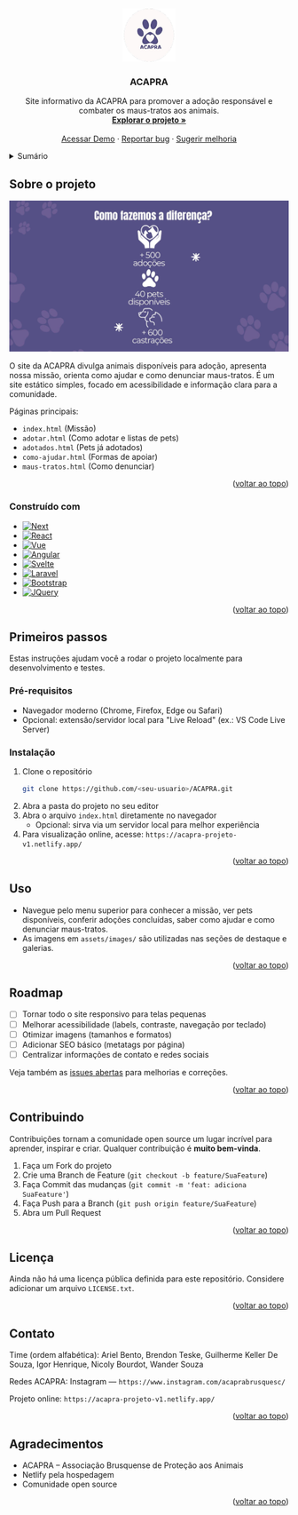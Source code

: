 <!-- Improved compatibility of back to top link: See: https://github.com/othneildrew/Best-README-Template/pull/73 -->

<a id="readme-top"></a>

<!-- PROJECT LOGO -->
<br />
<div align="center">
  <a href="./">
    <img src="assets/images/header/logo.png" alt="Logo" width="96" height="96">
  </a>

  <h3 align="center">ACAPRA</h3>

  <p align="center">
    Site informativo da ACAPRA para promover a adoção responsável e combater os maus-tratos aos animais.
    <br />
    <a href="./"><strong>Explorar o projeto »</strong></a>
    <br />
    <br />
    <a href="https://acapra-projeto-v1.netlify.app/">Acessar Demo</a>
    &middot;
    <a href="issues/new?labels=bug&template=bug-report---.md">Reportar bug</a>
    &middot;
    <a href="issues/new?labels=enhancement&template=feature-request---.md">Sugerir melhoria</a>
  </p>
</div>

<!-- TABLE OF CONTENTS -->
<details>
  <summary>Sumário</summary>
  <ol>
    <li>
      <a href="#sobre-o-projeto">Sobre o projeto</a>
      <ul>
        <li><a href="#construido-com">Construído com</a></li>
      </ul>
    </li>
    <li>
      <a href="#primeiros-passos">Primeiros passos</a>
      <ul>
        <li><a href="#pre-requisitos">Pré-requisitos</a></li>
        <li><a href="#instalacao">Instalação</a></li>
      </ul>
    </li>
    <li><a href="#uso">Uso</a></li>
    <li><a href="#roadmap">Roadmap</a></li>
    <li><a href="#contribuindo">Contribuindo</a></li>
    <li><a href="#licenca">Licença</a></li>
    <li><a href="#contato">Contato</a></li>
    <li><a href="#agradecimentos">Agradecimentos</a></li>
  </ol>
</details>

<!-- ABOUT THE PROJECT -->

## Sobre o projeto

[![Screenshot do Projeto](assets/images/home/como-fazemos-a-diferenca.png)](https://acapra-projeto-v1.netlify.app/)

O site da ACAPRA divulga animais disponíveis para adoção, apresenta nossa missão, orienta como ajudar e como denunciar maus-tratos. É um site estático simples, focado em acessibilidade e informação clara para a comunidade.

Páginas principais:
- `index.html` (Missão)
- `adotar.html` (Como adotar e listas de pets)
- `adotados.html` (Pets já adotados)
- `como-ajudar.html` (Formas de apoiar)
- `maus-tratos.html` (Como denunciar)

<p align="right">(<a href="#readme-top">voltar ao topo</a>)</p>

### Construído com

- [![Next][Next.js]][Next-url]
- [![React][React.js]][React-url]
- [![Vue][Vue.js]][Vue-url]
- [![Angular][Angular.io]][Angular-url]
- [![Svelte][Svelte.dev]][Svelte-url]
- [![Laravel][Laravel.com]][Laravel-url]
- [![Bootstrap][Bootstrap.com]][Bootstrap-url]
- [![JQuery][JQuery.com]][JQuery-url]

<p align="right">(<a href="#readme-top">voltar ao topo</a>)</p>

<!-- GETTING STARTED -->

## Primeiros passos

Estas instruções ajudam você a rodar o projeto localmente para desenvolvimento e testes.

### Pré-requisitos

- Navegador moderno (Chrome, Firefox, Edge ou Safari)
- Opcional: extensão/servidor local para "Live Reload" (ex.: VS Code Live Server)

### Instalação

1. Clone o repositório
   ```sh
   git clone https://github.com/<seu-usuario>/ACAPRA.git
   ```
2. Abra a pasta do projeto no seu editor
3. Abra o arquivo `index.html` diretamente no navegador
   - Opcional: sirva via um servidor local para melhor experiência
4. Para visualização online, acesse: `https://acapra-projeto-v1.netlify.app/`

<p align="right">(<a href="#readme-top">voltar ao topo</a>)</p>

<!-- USAGE EXAMPLES -->

## Uso

- Navegue pelo menu superior para conhecer a missão, ver pets disponíveis, conferir adoções concluídas, saber como ajudar e como denunciar maus-tratos.
- As imagens em `assets/images/` são utilizadas nas seções de destaque e galerias.

<p align="right">(<a href="#readme-top">voltar ao topo</a>)</p>

<!-- ROADMAP -->

## Roadmap

- [ ] Tornar todo o site responsivo para telas pequenas
- [ ] Melhorar acessibilidade (labels, contraste, navegação por teclado)
- [ ] Otimizar imagens (tamanhos e formatos)
- [ ] Adicionar SEO básico (metatags por página)
- [ ] Centralizar informações de contato e redes sociais

Veja também as <a href="issues">issues abertas</a> para melhorias e correções.

<p align="right">(<a href="#readme-top">voltar ao topo</a>)</p>

<!-- CONTRIBUTING -->

## Contribuindo

Contribuições tornam a comunidade open source um lugar incrível para aprender, inspirar e criar. Qualquer contribuição é **muito bem-vinda**.

1. Faça um Fork do projeto
2. Crie uma Branch de Feature (`git checkout -b feature/SuaFeature`)
3. Faça Commit das mudanças (`git commit -m 'feat: adiciona SuaFeature'`)
4. Faça Push para a Branch (`git push origin feature/SuaFeature`)
5. Abra um Pull Request

<p align="right">(<a href="#readme-top">voltar ao topo</a>)</p>

<!-- LICENSE -->

## Licença

Ainda não há uma licença pública definida para este repositório. Considere adicionar um arquivo `LICENSE.txt`.

<p align="right">(<a href="#readme-top">voltar ao topo</a>)</p>

<!-- CONTACT -->

## Contato

Time (ordem alfabética): Ariel Bento, Brendon Teske, Guilherme Keller De Souza, Igor Henrique, Nicoly Bourdot, Wander Souza

Redes ACAPRA: Instagram — `https://www.instagram.com/acaprabrusquesc/`

Projeto online: `https://acapra-projeto-v1.netlify.app/`

<p align="right">(<a href="#readme-top">voltar ao topo</a>)</p>

<!-- ACKNOWLEDGMENTS -->

## Agradecimentos

- ACAPRA – Associação Brusquense de Proteção aos Animais
- Netlify pela hospedagem
- Comunidade open source

<p align="right">(<a href="#readme-top">voltar ao topo</a>)</p>

<!-- MARKDOWN LINKS & IMAGENS -->
<!-- https://www.markdownguide.org/basic-syntax/#reference-style-links -->

[Next.js]: https://img.shields.io/badge/next.js-000000?style=for-the-badge&logo=nextdotjs&logoColor=white
[Next-url]: https://nextjs.org/
[React.js]: https://img.shields.io/badge/React-20232A?style=for-the-badge&logo=react&logoColor=61DAFB
[React-url]: https://reactjs.org/
[Vue.js]: https://img.shields.io/badge/Vue.js-35495E?style=for-the-badge&logo=vuedotjs&logoColor=4FC08D
[Vue-url]: https://vuejs.org/
[Angular.io]: https://img.shields.io/badge/Angular-DD0031?style=for-the-badge&logo=angular&logoColor=white
[Angular-url]: https://angular.io/
[Svelte.dev]: https://img.shields.io/badge/Svelte-4A4A55?style=for-the-badge&logo=svelte&logoColor=FF3E00
[Svelte-url]: https://svelte.dev/
[Laravel.com]: https://img.shields.io/badge/Laravel-FF2D20?style=for-the-badge&logo=laravel&logoColor=white
[Laravel-url]: https://laravel.com
[Bootstrap.com]: https://img.shields.io/badge/Bootstrap-563D7C?style=for-the-badge&logo=bootstrap&logoColor=white
[Bootstrap-url]: https://getbootstrap.com
[JQuery.com]: https://img.shields.io/badge/jQuery-0769AD?style=for-the-badge&logo=jquery&logoColor=white
[JQuery-url]: https://jquery.com
